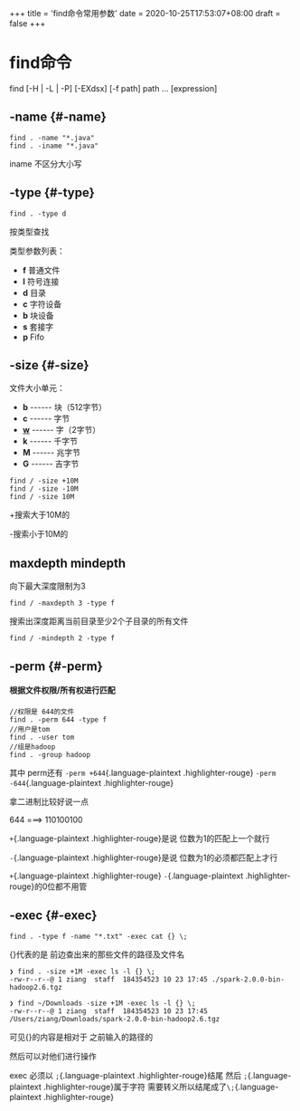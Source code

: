 +++
title = 'find命令常用参数'
date = 2020-10-25T17:53:07+08:00
draft = false
+++
# find命令

find \[-H \| -L \| -P\] \[-EXdsx\] \[-f path\] path \... \[expression\]

## -name {#-name}

``` {.shell .hljs}
find . -name "*.java"
find . -iname "*.java"
```

iname 不区分大小写

## -type {#-type}

``` {.shell .hljs}
find . -type d
```

按类型查找

类型参数列表：

-   **f** 普通文件
-   **l** 符号连接
-   **d** 目录
-   **c** 字符设备
-   **b** 块设备
-   **s** 套接字
-   **p** Fifo

## -size {#-size}

文件大小单元：

-   **b** ------ 块（512字节）
-   **c** ------ 字节
-   **[w](http://man.linuxde.net/w)** ------ 字（2字节）
-   **k** ------ 千字节
-   **M** ------ 兆字节
-   **G** ------ 吉字节

``` {.shell .hljs}
find / -size +10M
find / -size -10M
find / -size 10M
```

+搜索大于10M的

-搜索小于10M的

## maxdepth mindepth

向下最大深度限制为3

``` {.shell .hljs}
find / -maxdepth 3 -type f 
```

搜索出深度距离当前目录至少2个子目录的所有文件

``` {.shell .hljs}
find / -mindepth 2 -type f
```

## -perm {#-perm}

#### 根据文件权限/所有权进行匹配

``` {.shell .hljs}
//权限是 644的文件
find . -perm 644 -type f
//用户是tom
find . -user tom
//组是hadoop
find . -group hadoop
```

其中 perm还有 `-perm +644`{.language-plaintext .highlighter-rouge}
`-perm -644`{.language-plaintext .highlighter-rouge}

拿二进制比较好说一点

644 ===\> 110100100

`+`{.language-plaintext .highlighter-rouge}是说 位数为1的匹配上一个就行

`-`{.language-plaintext .highlighter-rouge}是说
位数为1的必须都匹配上才行

`+`{.language-plaintext .highlighter-rouge} `-`{.language-plaintext
.highlighter-rouge}的0位都不用管

## -exec {#-exec}

``` {.shell .hljs}
find . -type f -name "*.txt" -exec cat {} \;
```

{}代表的是 前边查出来的那些文件的路径及文件名

``` {.shell .hljs}
❯ find . -size +1M -exec ls -l {} \;
-rw-r--r--@ 1 ziang  staff  184354523 10 23 17:45 ./spark-2.0.0-bin-hadoop2.6.tgz

❯ find ~/Downloads -size +1M -exec ls -l {} \;
-rw-r--r--@ 1 ziang  staff  184354523 10 23 17:45 /Users/ziang/Downloads/spark-2.0.0-bin-hadoop2.6.tgz
```

可见{}的内容是相对于 之前输入的路径的

然后可以对他们进行操作

exec 必须以 `;`{.language-plaintext .highlighter-rouge}结尾 然后
`;`{.language-plaintext .highlighter-rouge}属于字符
需要转义所以结尾成了`\;`{.language-plaintext .highlighter-rouge}
